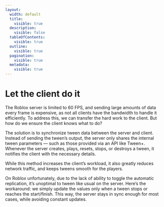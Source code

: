 ```yaml
---
layout:
  width: default
  title:
    visible: true
  description:
    visible: false
  tableOfContents:
    visible: true
  outline:
    visible: true
  pagination:
    visible: true
  metadata:
    visible: true
---
```


# Let the client do it

The Roblox server is limited to 60 FPS, and sending large amounts of data every frame is expensive, as not all clients have the bandwidth to handle it efficiently. To address this, we can transfer the hard work to the client. But how do we ensure the client knows what to do?

The solution is to synchronize tween data between the server and client. Instead of sending the tween’s output, the server only shares the internal tween parameters — such as those provided via an API like Tween+. Whenever the server creates, plays, resets, stops, or destroys a tween, it notifies the client with the necessary details.

While this method increases the client’s workload, it also greatly reduces network traffic, and keeps tweens smooth for the players.

On Roblox unfortunately, due to the lack of ability to toggle the automatic replication, it’s unoptimal to tween like usual on the server. Here’s the workaround: we simply update the values only when a tween stops or reaches the start/finish. This way, the server stays in sync enough for most cases, while avoiding constant updates.
